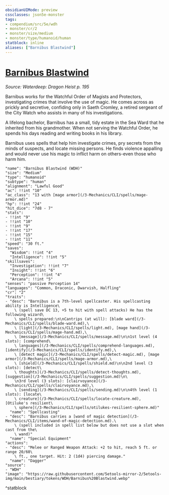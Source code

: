 ```yaml
---
obsidianUIMode: preview
cssclasses: json5e-monster
tags:
- compendium/src/5e/wdh
- monster/cr/2
- monster/size/medium
- monster/type/humanoid/human
statblock: inline
aliases: ["Barnibus Blastwind"]
---
```

# [Barnibus Blastwind](3-Mechanics\CLI\bestiary\npc/barnibus-blastwind-wdh.md)
*Source: Waterdeep: Dragon Heist p. 195*  

Barnibus works for the Watchful Order of Magists and Protectors, investigating crimes that involve the use of magic. He comes across as prickly and secretive, confiding only in Saeth Cromley, a retired sergeant of the City Watch who assists in many of his investigations.

A lifelong bachelor, Barnibus has a small, tidy estate in the Sea Ward that he inherited from his grandmother. When not serving the Watchful Order, he spends his days reading and writing books in his library.

Barnibus uses spells that help him investigate crimes, pry secrets from the minds of suspects, and locate missing persons. He finds violence appalling and would never use his magic to inflict harm on others-even those who harm him.

```statblock
"name": "Barnibus Blastwind (WDH)"
"size": "Medium"
"type": "humanoid"
"subtype": "human"
"alignment": "Lawful Good"
"ac": !!int "10"
"ac_class": "13 with [mage armor](/3-Mechanics/CLI/spells/mage-armor.md)"
"hp": !!int "24"
"hit_dice": "7d8 - 7"
"stats":
- !!int "9"
- !!int "10"
- !!int "9"
- !!int "17"
- !!int "15"
- !!int "11"
"speed": "30 ft."
"saves":
  "Wisdom": !!int "4"
  "Intelligence": !!int "5"
"skillsaves":
  "Investigation": !!int "7"
  "Insight": !!int "6"
  "Perception": !!int "4"
  "Arcana": !!int "5"
"senses": "passive Perception 14"
"languages": "Common, Draconic, Dwarvish, Halfling"
"cr": "2"
"traits":
- "desc": "Barnibus is a 7th-level spellcaster. His spellcasting ability is Intelligence\
    \ (spell save DC 13, +5 to hit with spell attacks) He has the following wizard\
    \ spells prepared:\n\nCantrips (at will): [blade ward](/3-Mechanics/CLI/spells/blade-ward.md),\
    \ [light](/3-Mechanics/CLI/spells/light.md), [mage hand](/3-Mechanics/CLI/spells/mage-hand.md),\
    \ [message](/3-Mechanics/CLI/spells/message.md)\n\n1st level (4 slots): [comprehend\
    \ languages](/3-Mechanics/CLI/spells/comprehend-languages.md), [identify](/3-Mechanics/CLI/spells/identify.md),\
    \ [detect magic](/3-Mechanics/CLI/spells/detect-magic.md), [mage armor](/3-Mechanics/CLI/spells/mage-armor.md),\
    \ [shield](/3-Mechanics/CLI/spells/shield.md)\n\n2nd level (3 slots): [detect\
    \ thoughts](/3-Mechanics/CLI/spells/detect-thoughts.md), [suggestion](/3-Mechanics/CLI/spells/suggestion.md)\n\
    \n3rd level (3 slots): [clairvoyance](/3-Mechanics/CLI/spells/clairvoyance.md),\
    \ [sending](/3-Mechanics/CLI/spells/sending.md)\n\n4th level (1 slots): [locate\
    \ creature](/3-Mechanics/CLI/spells/locate-creature.md), [Otiluke's resilient\
    \ sphere](/3-Mechanics/CLI/spells/otilukes-resilient-sphere.md)"
  "name": "Spellcasting"
- "desc": "Barnibus carries a [wand of magic detection](/3-Mechanics/CLI/items/wand-of-magic-detection.md).\
    \ (spell included in spell list below but does not use a slot when cast from the\
    \ wand)"
  "name": "Special Equipment"
"actions":
- "desc": "Melee or Ranged Weapon Attack: +2 to hit, reach 5 ft. or range 20/60\
    \ ft., one target. Hit: 2 (1d4) piercing damage."
  "name": "Dagger"
"source":
- "WDH"
"image": "https://raw.githubusercontent.com/5etools-mirror-2/5etools-img/main/bestiary/tokens/WDH/Barnibus%20Blastwind.webp"
```
^statblock